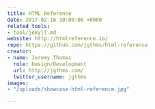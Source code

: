 ```yaml
---
title: HTML Reference
date: 2017-02-16 10:00:00 +0000
related_tools:
- tool/jekyll.md
website: http://htmlreference.io/
repo: https://github.com/jgthms/html-reference
creator:
- name: Jeremy Thomas
  role: Design/Development
  url: http://jgthms.com/
  twitter_username: jgthms
images:
- "/uploads/showcase-html-reference.jpg"

---
```

